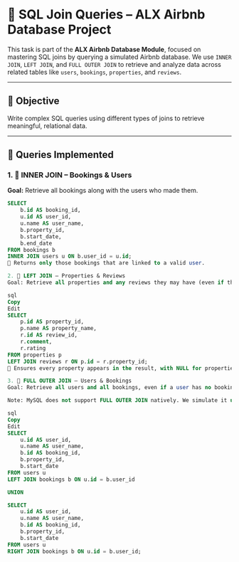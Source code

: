 # 🧠 SQL Join Queries – ALX Airbnb Database Project

This task is part of the **ALX Airbnb Database Module**, focused on mastering SQL joins by querying a simulated Airbnb database. We use `INNER JOIN`, `LEFT JOIN`, and `FULL OUTER JOIN` to retrieve and analyze data across related tables like `users`, `bookings`, `properties`, and `reviews`.

---

## 🎯 Objective

Write complex SQL queries using different types of joins to retrieve meaningful, relational data.

---

## 🔧 Queries Implemented

### 1. 🔗 INNER JOIN – Bookings & Users

**Goal:** Retrieve all bookings along with the users who made them.

```sql
SELECT 
    b.id AS booking_id,
    u.id AS user_id,
    u.name AS user_name,
    b.property_id,
    b.start_date,
    b.end_date
FROM bookings b
INNER JOIN users u ON b.user_id = u.id;
📝 Returns only those bookings that are linked to a valid user.

2. 🧩 LEFT JOIN – Properties & Reviews
Goal: Retrieve all properties and any reviews they may have (even if there are no reviews).

sql
Copy
Edit
SELECT 
    p.id AS property_id,
    p.name AS property_name,
    r.id AS review_id,
    r.comment,
    r.rating
FROM properties p
LEFT JOIN reviews r ON p.id = r.property_id;
📝 Ensures every property appears in the result, with NULL for properties without reviews.

3. 🔄 FULL OUTER JOIN – Users & Bookings
Goal: Retrieve all users and all bookings, even if a user has no booking or a booking is not linked to a user.

Note: MySQL does not support FULL OUTER JOIN natively. We simulate it using UNION of LEFT and RIGHT joins:

sql
Copy
Edit
SELECT 
    u.id AS user_id,
    u.name AS user_name,
    b.id AS booking_id,
    b.property_id,
    b.start_date
FROM users u
LEFT JOIN bookings b ON u.id = b.user_id

UNION

SELECT 
    u.id AS user_id,
    u.name AS user_name,
    b.id AS booking_id,
    b.property_id,
    b.start_date
FROM users u
RIGHT JOIN bookings b ON u.id = b.user_id;